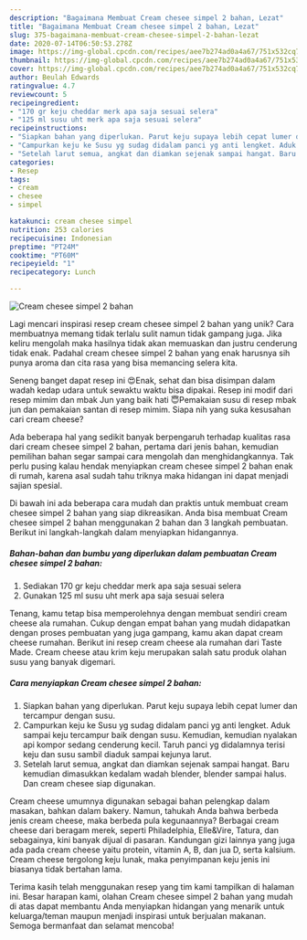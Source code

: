 ```yaml
---
description: "Bagaimana Membuat Cream chesee simpel 2 bahan, Lezat"
title: "Bagaimana Membuat Cream chesee simpel 2 bahan, Lezat"
slug: 375-bagaimana-membuat-cream-chesee-simpel-2-bahan-lezat
date: 2020-07-14T06:50:53.278Z
image: https://img-global.cpcdn.com/recipes/aee7b274ad0a4a67/751x532cq70/cream-chesee-simpel-2-bahan-foto-resep-utama.jpg
thumbnail: https://img-global.cpcdn.com/recipes/aee7b274ad0a4a67/751x532cq70/cream-chesee-simpel-2-bahan-foto-resep-utama.jpg
cover: https://img-global.cpcdn.com/recipes/aee7b274ad0a4a67/751x532cq70/cream-chesee-simpel-2-bahan-foto-resep-utama.jpg
author: Beulah Edwards
ratingvalue: 4.7
reviewcount: 5
recipeingredient:
- "170 gr keju cheddar merk apa saja sesuai selera"
- "125 ml susu uht merk apa saja sesuai selera"
recipeinstructions:
- "Siapkan bahan yang diperlukan. Parut keju supaya lebih cepat lumer dan tercampur dengan susu."
- "Campurkan keju ke Susu yg sudag didalam panci yg anti lengket. Aduk sampai keju tercampur baik dengan susu. Kemudian, kemudian nyalakan api kompor sedang cenderung kecil. Taruh panci yg didalamnya terisi keju dan susu sambil diaduk sampai kejunya larut."
- "Setelah larut semua, angkat dan diamkan sejenak sampai hangat. Baru kemudian dimasukkan kedalam wadah blender, blender sampai halus. Dan cream chesee siap digunakan."
categories:
- Resep
tags:
- cream
- chesee
- simpel

katakunci: cream chesee simpel 
nutrition: 253 calories
recipecuisine: Indonesian
preptime: "PT24M"
cooktime: "PT60M"
recipeyield: "1"
recipecategory: Lunch

---
```



![Cream chesee simpel 2 bahan](https://img-global.cpcdn.com/recipes/aee7b274ad0a4a67/751x532cq70/cream-chesee-simpel-2-bahan-foto-resep-utama.jpg)

Lagi mencari inspirasi resep cream chesee simpel 2 bahan yang unik? Cara membuatnya memang tidak terlalu sulit namun tidak gampang juga. Jika keliru mengolah maka hasilnya tidak akan memuaskan dan justru cenderung tidak enak. Padahal cream chesee simpel 2 bahan yang enak harusnya sih punya aroma dan cita rasa yang bisa memancing selera kita.

Seneng banget dapat resep ini 😍Enak, sehat dan bisa disimpan dalam wadah kedap udara untuk sewaktu waktu bisa dipakai. Resep ini modif dari resep mimim dan mbak Jun yang baik hati 😇Pemakaian susu di resep mbak jun dan pemakaian santan di resep mimim. Siapa nih yang suka kesusahan cari cream cheese?

Ada beberapa hal yang sedikit banyak berpengaruh terhadap kualitas rasa dari cream chesee simpel 2 bahan, pertama dari jenis bahan, kemudian pemilihan bahan segar sampai cara mengolah dan menghidangkannya. Tak perlu pusing kalau hendak menyiapkan cream chesee simpel 2 bahan enak di rumah, karena asal sudah tahu triknya maka hidangan ini dapat menjadi sajian spesial.


Di bawah ini ada beberapa cara mudah dan praktis untuk membuat cream chesee simpel 2 bahan yang siap dikreasikan. Anda bisa membuat Cream chesee simpel 2 bahan menggunakan 2 bahan dan 3 langkah pembuatan. Berikut ini langkah-langkah dalam menyiapkan hidangannya.

<!--inarticleads1-->

##### Bahan-bahan dan bumbu yang diperlukan dalam pembuatan Cream chesee simpel 2 bahan:

1. Sediakan 170 gr keju cheddar merk apa saja sesuai selera
1. Gunakan 125 ml susu uht merk apa saja sesuai selera


Tenang, kamu tetap bisa memperolehnya dengan membuat sendiri cream cheese ala rumahan. Cukup dengan empat bahan yang mudah didapatkan dengan proses pembuatan yang juga gampang, kamu akan dapat cream cheese rumahan. Berikut ini resep cream cheese ala rumahan dari Taste Made. Cream cheese atau krim keju merupakan salah satu produk olahan susu yang banyak digemari. 

<!--inarticleads2-->

##### Cara menyiapkan Cream chesee simpel 2 bahan:

1. Siapkan bahan yang diperlukan. Parut keju supaya lebih cepat lumer dan tercampur dengan susu.
1. Campurkan keju ke Susu yg sudag didalam panci yg anti lengket. Aduk sampai keju tercampur baik dengan susu. Kemudian, kemudian nyalakan api kompor sedang cenderung kecil. Taruh panci yg didalamnya terisi keju dan susu sambil diaduk sampai kejunya larut.
1. Setelah larut semua, angkat dan diamkan sejenak sampai hangat. Baru kemudian dimasukkan kedalam wadah blender, blender sampai halus. Dan cream chesee siap digunakan.


Cream cheese umumnya digunakan sebagai bahan pelengkap dalam masakan, bahkan dalam bakery. Namun, tahukah Anda bahwa berbeda jenis cream cheese, maka berbeda pula kegunaannya? Berbagai cream cheese dari beragam merek, seperti Philadelphia, Elle&amp;Vire, Tatura, dan sebagainya, kini banyak dijual di pasaran. Kandungan gizi lainnya yang juga ada pada cream cheese yaitu protein, vitamin A, B, dan jua D, serta kalsium. Cream cheese tergolong keju lunak, maka penyimpanan keju jenis ini biasanya tidak bertahan lama. 

Terima kasih telah menggunakan resep yang tim kami tampilkan di halaman ini. Besar harapan kami, olahan Cream chesee simpel 2 bahan yang mudah di atas dapat membantu Anda menyiapkan hidangan yang menarik untuk keluarga/teman maupun menjadi inspirasi untuk berjualan makanan. Semoga bermanfaat dan selamat mencoba!
